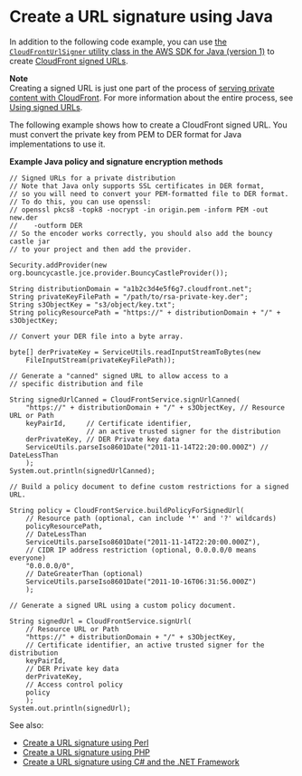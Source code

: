 # Create a URL signature using Java<a name="CFPrivateDistJavaDevelopment"></a>

In addition to the following code example, you can use [the `CloudFrontUrlSigner` utility class in the AWS SDK for Java \(version 1\)](https://docs.aws.amazon.com/AWSJavaSDK/latest/javadoc/com/amazonaws/services/cloudfront/CloudFrontUrlSigner.html) to create [CloudFront signed URLs](private-content-signed-urls.md)\.

**Note**  
Creating a signed URL is just one part of the process of [serving private content with CloudFront](PrivateContent.md)\. For more information about the entire process, see [Using signed URLs](private-content-signed-urls.md)\.

The following example shows how to create a CloudFront signed URL\. You must convert the private key from PEM to DER format for Java implementations to use it\.

**Example Java policy and signature encryption methods**  <a name="ExampleJavaPolicyAndSignatureEncryptionMethods"></a>

```
// Signed URLs for a private distribution
// Note that Java only supports SSL certificates in DER format, 
// so you will need to convert your PEM-formatted file to DER format. 
// To do this, you can use openssl:
// openssl pkcs8 -topk8 -nocrypt -in origin.pem -inform PEM -out new.der 
//    -outform DER 
// So the encoder works correctly, you should also add the bouncy castle jar
// to your project and then add the provider.

Security.addProvider(new org.bouncycastle.jce.provider.BouncyCastleProvider());

String distributionDomain = "a1b2c3d4e5f6g7.cloudfront.net";
String privateKeyFilePath = "/path/to/rsa-private-key.der";
String s3ObjectKey = "s3/object/key.txt";
String policyResourcePath = "https://" + distributionDomain + "/" + s3ObjectKey;

// Convert your DER file into a byte array.

byte[] derPrivateKey = ServiceUtils.readInputStreamToBytes(new
    FileInputStream(privateKeyFilePath));

// Generate a "canned" signed URL to allow access to a 
// specific distribution and file

String signedUrlCanned = CloudFrontService.signUrlCanned(
    "https://" + distributionDomain + "/" + s3ObjectKey, // Resource URL or Path
    keyPairId,     // Certificate identifier, 
                   // an active trusted signer for the distribution
    derPrivateKey, // DER Private key data
    ServiceUtils.parseIso8601Date("2011-11-14T22:20:00.000Z") // DateLessThan
    );
System.out.println(signedUrlCanned);

// Build a policy document to define custom restrictions for a signed URL.

String policy = CloudFrontService.buildPolicyForSignedUrl(
    // Resource path (optional, can include '*' and '?' wildcards)
    policyResourcePath, 
    // DateLessThan
    ServiceUtils.parseIso8601Date("2011-11-14T22:20:00.000Z"), 
    // CIDR IP address restriction (optional, 0.0.0.0/0 means everyone)
    "0.0.0.0/0", 
    // DateGreaterThan (optional)
    ServiceUtils.parseIso8601Date("2011-10-16T06:31:56.000Z")
    );

// Generate a signed URL using a custom policy document.

String signedUrl = CloudFrontService.signUrl(
    // Resource URL or Path
    "https://" + distributionDomain + "/" + s3ObjectKey, 
    // Certificate identifier, an active trusted signer for the distribution
    keyPairId,     
    // DER Private key data
    derPrivateKey, 
    // Access control policy
    policy 
    );
System.out.println(signedUrl);
```

See also:
+ [Create a URL signature using Perl](CreateURLPerl.md)
+ [Create a URL signature using PHP](CreateURL_PHP.md)
+ [Create a URL signature using C\# and the \.NET Framework](CreateSignatureInCSharp.md)